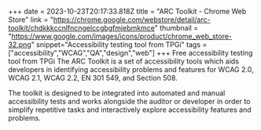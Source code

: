 +++
date = 2023-10-23T20:17:33.818Z
title = "ARC Toolkit - Chrome Web Store"
link = "https://chrome.google.com/webstore/detail/arc-toolkit/chdkkkccnlfncngelccgbgfmjebmkmce"
thumbnail = "https://www.google.com/images/icons/product/chrome_web_store-32.png"
snippet="Accessibility testing tool from TPGi"
tags = ["accessibility","WCAG","QA","design","web"]
+++
Free accessibility testing tool from TPGi
The ARC Toolkit is a set of accessibility tools which aids developers in identifying accessibility problems and features for WCAG 2.0, WCAG 2.1, WCAG 2.2, EN 301 549, and Section 508.

The toolkit is designed to be integrated into automated and manual accessibility tests and works alongside the auditor or developer in order to simplify repetitive tasks and interactively explore accessibility features and problems.
